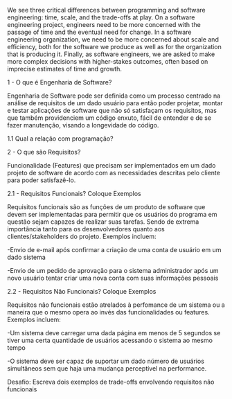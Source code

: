 We see three critical differences between programming and software engineering: time, scale, and the trade-offs at play.   On a software engineering project, engineers need to be more concerned with the passage of time and the eventual need for change. In a software engineering organization, we need to be more concerned about scale and efficiency, both for the software we produce as well as for the organization that is producing it. Finally, as software engineers, we are asked to make more complex decisions with higher-stakes outcomes, often based on imprecise estimates of time and growth.

1 - O que é Engenharia de Software?

Engenharia de Software pode ser definida como um processo centrado na análise de requisitos de um dado usuário para então poder projetar, montar e testar aplicações de software que não só satisfaçam os requisitos, mas que também providenciem um código enxuto, fácil de entender e de se fazer manutenção, visando a longevidade do código.

1.1 Qual a relação com programação?

2 - O que são Requisitos?

Funcionalidade (Features) que precisam ser implementados em um dado projeto de software de acordo com as necessidades descritas pelo cliente para poder satisfazê-lo.

2.1 - Requisitos Funcionais? Coloque Exemplos

Requisitos funcionais são as funções de um produto de software que devem ser implementadas para permitir que os usuários do programa em questão sejam capazes de realizar suas tarefas. Sendo de extrema importância tanto para os desenvolvedores quanto aos clientes/stakeholders do projeto. Exemplos incluem:

  -Envio de e-mail após confirmar a criação de uma conta de usuário em um dado sistema
  
  -Envio de um pedido de aprovação para o sistema administrador após um novo usuário tentar criar uma nova conta com suas informações pessoais

2.2 - Requisitos Não Funcionais? Coloque Exemplos

Requisitos não funcionais estão atrelados à perfomance de um sistema ou a maneira que o mesmo opera ao invés das funcionalidades ou features. Exemplos incluem: 
  
  -Um sistema deve carregar uma dada página em menos de 5 segundos se tiver uma certa quantidade de usuários acessando o sistema ao mesmo tempo
  
  -O sistema deve ser capaz de suportar um dado número de usuários simultâneos sem que haja uma mudança perceptível na performance.

Desafio: Escreva dois exemplos de trade-offs envolvendo requisitos não funcionais
